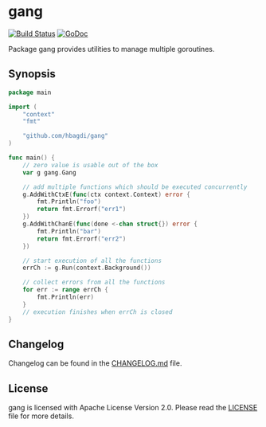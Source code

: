 # gang

[![Build Status](https://github.com/hbagdi/gang/workflows/Test/badge.svg)](https://github.com/hbagdi/gang/actions?query=branch%3Amaster+event%3Apush)
[![GoDoc](https://godoc.org/github.com/hbagdi/gang?status.svg)](https://godoc.org/github.com/hbagdi/gang)

Package gang provides utilities to manage multiple goroutines.

## Synopsis

```go
package main

import (
	"context"
	"fmt"

	"github.com/hbagdi/gang"
)

func main() {
    // zero value is usable out of the box
	var g gang.Gang

    // add multiple functions which should be executed concurrently
	g.AddWithCtxE(func(ctx context.Context) error {
		fmt.Println("foo")
		return fmt.Errorf("err1")
	})
	g.AddWithChanE(func(done <-chan struct{}) error {
		fmt.Println("bar")
		return fmt.Errorf("err2")
	})

    // start execution of all the functions
	errCh := g.Run(context.Background())

    // collect errors from all the functions
	for err := range errCh {
		fmt.Println(err)
	}
    // execution finishes when errCh is closed
}
```

## Changelog

Changelog can be found in the [CHANGELOG.md](CHANGELOG.md) file.

## License

gang is licensed with Apache License Version 2.0.
Please read the [LICENSE](LICENSE) file for more details.
